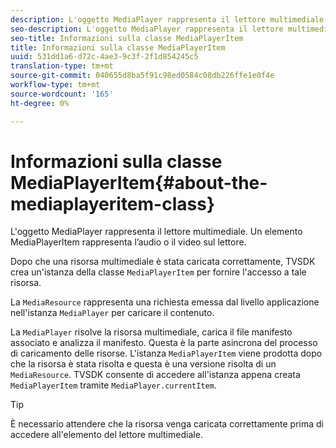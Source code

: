 ```yaml
---
description: L'oggetto MediaPlayer rappresenta il lettore multimediale. Un elemento MediaPlayerItem rappresenta l’audio o il video sul lettore.
seo-description: L'oggetto MediaPlayer rappresenta il lettore multimediale. Un elemento MediaPlayerItem rappresenta l’audio o il video sul lettore.
seo-title: Informazioni sulla classe MediaPlayerItem
title: Informazioni sulla classe MediaPlayerItem
uuid: 531dd1a6-d72c-4ae3-9c3f-2f1d854245c5
translation-type: tm+mt
source-git-commit: 040655d8ba5f91c98ed0584c08db226ffe1e0f4e
workflow-type: tm+mt
source-wordcount: '165'
ht-degree: 0%

---
```



# Informazioni sulla classe MediaPlayerItem{#about-the-mediaplayeritem-class}

L&#39;oggetto MediaPlayer rappresenta il lettore multimediale. Un elemento MediaPlayerItem rappresenta l’audio o il video sul lettore.

<!--<a id="section_01BC89E5C5A94D0A95EF9D29FBCE758A"></a>-->

Dopo che una risorsa multimediale è stata caricata correttamente, TVSDK crea un&#39;istanza della classe `MediaPlayerItem` per fornire l&#39;accesso a tale risorsa.

La `MediaResource` rappresenta una richiesta emessa dal livello applicazione nell&#39;istanza `MediaPlayer` per caricare il contenuto.

La `MediaPlayer` risolve la risorsa multimediale, carica il file manifesto associato e analizza il manifesto. Questa è la parte asincrona del processo di caricamento delle risorse. L&#39;istanza `MediaPlayerItem` viene prodotta dopo che la risorsa è stata risolta e questa è una versione risolta di un `MediaResource`. TVSDK consente di accedere all&#39;istanza appena creata `MediaPlayerItem` tramite `MediaPlayer.currentItem`.

>[!TIP]
>
>È necessario attendere che la risorsa venga caricata correttamente prima di accedere all&#39;elemento del lettore multimediale.

